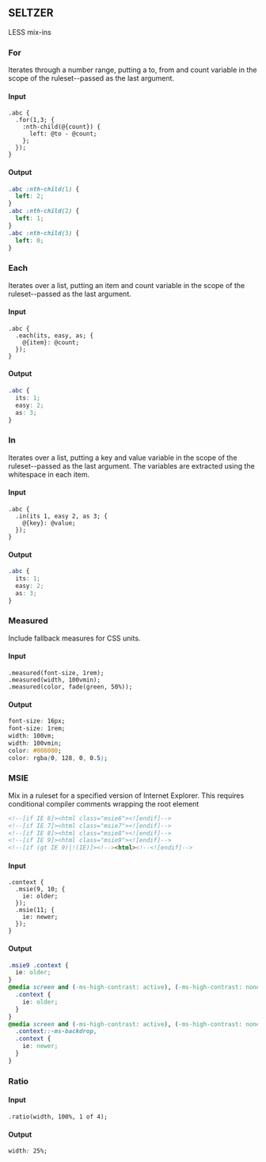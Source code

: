 ## SELTZER

LESS mix-ins


### For
Iterates through a number range, putting a to, from and count variable in the scope of the ruleset--passed as the last argument.

#### Input
```less
.abc {
  .for(1,3; {
    :nth-child(@{count}) { 
      left: @to - @count;
    };
  });
}
```
#### Output
```css
.abc :nth-child(1) {
  left: 2;
}
.abc :nth-child(2) {
  left: 1;
}
.abc :nth-child(3) {
  left: 0;
}
```

### Each
Iterates over a list, putting an item and count variable in the scope of the ruleset--passed as the last argument.

#### Input
```less
.abc {
  .each(its, easy, as; {
    @{item}: @count;
  });
}
```
#### Output
```css
.abc {
  its: 1;
  easy: 2;
  as: 3;
}
```

### In
Iterates over a list, putting a key and value variable in the scope of the ruleset--passed as the last argument. 
The variables are extracted using the whitespace in each item.

#### Input
```less
.abc {
  .in(its 1, easy 2, as 3; {
    @{key}: @value;
  });
}
```
#### Output
```css
.abc {
  its: 1;
  easy: 2;
  as: 3;
}
```

### Measured
Include fallback measures for CSS units.

#### Input
```less
.measured(font-size, 1rem);
.measured(width, 100vmin);
.measured(color, fade(green, 50%));
```
#### Output
```css
font-size: 16px;
font-size: 1rem;
width: 100vm;
width: 100vmin;
color: #008000;
color: rgba(0, 128, 0, 0.5);
```

### MSIE
Mix in a ruleset for a specified version of Internet Explorer. This requires conditional compiler comments 
wrapping the root element

```html
<!--[if IE 6]><html class="msie6"><![endif]-->
<!--[if IE 7]><html class="msie7"><![endif]-->
<!--[if IE 8]><html class="msie8"><![endif]-->
<!--[if IE 9]><html class="msie9"><![endif]-->
<!--[if (gt IE 9)|!(IE)]><!--><html><!--<![endif]-->
```

#### Input
```less
.context {
  .msie(9, 10; {
    ie: older;
  });
  .msie(11; {
    ie: newer;
  });
}
```
#### Output
```css
.msie9 .context {
  ie: older;
}
@media screen and (-ms-high-contrast: active), (-ms-high-contrast: none) {
  .context {
    ie: older;
  }
}
@media screen and (-ms-high-contrast: active), (-ms-high-contrast: none) {
  .context::-ms-backdrop,
  .context {
    ie: newer;
  }
}
```

### Ratio

#### Input
```less
.ratio(width, 100%, 1 of 4);
```
#### Output
```css
width: 25%;
```

